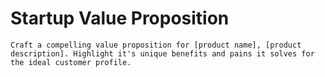 # Startup Value Proposition

`Craft a compelling value proposition for [product name], [product description]. Highlight it's unique benefits and pains it solves for the ideal customer profile.`
